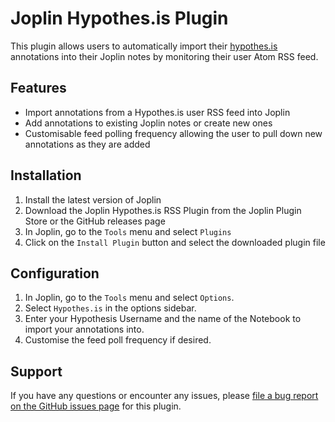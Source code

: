 # Joplin Hypothes.is Plugin

This plugin allows users to automatically import their [hypothes.is](https://hypothes.is/) annotations into their Joplin notes by monitoring their user Atom RSS feed.

## Features

- Import annotations from a Hypothes.is user RSS feed into Joplin
- Add annotations to existing Joplin notes or create new ones
- Customisable feed polling frequency allowing the user to pull down new annotations as they are added

## Installation

1. Install the latest version of Joplin
2. Download the Joplin Hypothes.is RSS Plugin from the Joplin Plugin Store or the GitHub releases page
3. In Joplin, go to the `Tools` menu and select `Plugins`
4. Click on the `Install Plugin` button and select the downloaded plugin file

## Configuration

1. In Joplin, go to the `Tools` menu and select `Options`.
2. Select `Hypothes.is` in the options sidebar.
3. Enter your Hypothesis Username and the name of the Notebook to import your annotations into. 
4. Customise the feed poll frequency if desired. 


## Support

If you have any questions or encounter any issues, please [file a bug report on the GitHub issues page](https://github.com/ravenscroftj/joplin-hypothesis/issues) for this plugin.
